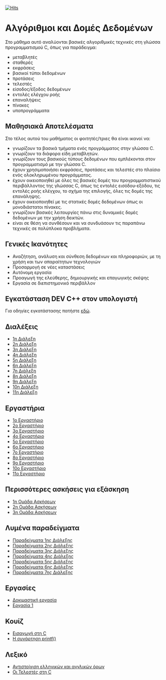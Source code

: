 [![Hits](https://hits.seeyoufarm.com/api/count/incr/badge.svg?url=https%3A%2F%2Feffie375.github.io%2FTPTE-AEGEAN&count_bg=%23E3802B&title_bg=%2307359E&icon=internetarchive.svg&icon_color=%23E7E7E7&title=%CE%A0%CF%81%CE%BF%CE%B2%CE%BF%CE%BB%CE%AD%CF%82&edge_flat=false)](https://hits.seeyoufarm.com)

# Αλγόριθμοι και Δομές Δεδομένων

Στο μάθημα αυτό αναλύονται βασικές αλγοριθμικές τεχνικές στη γλώσσα προγραμματισμού C, όπως για παράδειγμα:

- μεταβλητές
- σταθερές
- εκφράσεις
- βασικοί τύποι δεδομένων
- προτάσεις
- τελεστές
- είσοδος/έξοδος δεδομένων
- εντολές ελέγχου ροής
- επαναλήψεις
- πίνακες
- υποπρογράμματα

## Μαθησιακά Αποτελέσματα

Στο τέλος αυτού του μαθήματος οι φοιτητές/τριες θα είναι ικανοί να:

- γνωρίζουν τα βασικά τμήματα ενός προγράμματος στην γλώσσα C.
- γνωρίζουν τα διάφορα είδη μεταβλητών.
- γνωρίζουν τους βασικούς τύπους δεδομένων που εμπλέκονται στον προγραμματισμό με την γλώσσα C.
- έχουν χρησιμοποιήσει εκφράσεις, προτάσεις και τελεστές στο πλαίσιο ενός ολοκληρωμένου προγράμματος.
- έχουν οικειοποιηθεί με όλες τις βασικές δομές του προγραμματιστικού περιβάλλοντος της γλώσσας C, όπως τις εντολές εισόδου-εξόδου, τις εντολές ροής ελέγχου, το σχήμα της επιλογής, όλες τις δομές της επανάληψης.
- έχουν οικειοποιηθεί με τις στατικές δομές δεδομένων όπως οι μονοδιάστατοι πίνακες.
- γνωρίζουν βασικές λειτουργίες πάνω στις δυναμικές δομές δεδομένων με την χρήση δεικτών.
- είναι σε θέση να συνθέσουν και να συνδυάσουν τις παραπάνω τεχνικές σε πολύπλοκα προβλήματα.

## Γενικές Ικανότητες

- Αναζήτηση, ανάλυση και σύνθεση δεδομένων και πληροφοριών, με τη χρήση και των απαραίτητων τεχνολογιών
- Προσαρμογή σε νέες καταστάσεις
- Αυτόνομη εργασία
- Προαγωγή της ελεύθερης, δημιουργικής και επαγωγικής σκέψης
- Εργασία σε διεπιστημονικό περιβάλλον

## Εγκατάσταση DEV C++ στον υπολογιστή

Για οδηγίες εγκατάστασης πατήστε [εδώ](installation.md).

## Διαλέξεις

- [1η Διάλεξη](lectures/lecture-01.md)
- [2η Διάλεξη](lectures/lecture-02.md)
- [3η Διάλεξη](lectures/lecture-03.md)
- [4η Διάλεξη](lectures/lecture-04.md)
- [5η Διάλεξη](lectures/lecture-05.md)
- [6η Διάλεξη](lectures/lecture-06.md)
- [7η Διάλεξη](lectures/lecture-07.md)
- [8η Διάλεξη](lectures/lecture-08.md)
- [9η Διάλεξη](lectures/lecture-09.md)
- [10η Διάλεξη](lectures/lecture-10.md)
- [11η Διάλεξη](lectures/lecture-11.md)

## Εργαστήρια

- [1o Εργαστήριο](labs/lab-01.md)
- [2o Εργαστήριο](labs/lab-02.md)
- [3o Εργαστήριο](labs/lab-03.md)
- [4o Εργαστήριο](labs/lab-04.md)
- [5o Εργαστήριο](labs/lab-05.md)
- [6o Εργαστήριο](labs/lab-06.md)
- [7o Εργαστήριο](labs/lab-07.md)
- [8o Εργαστήριο](labs/lab-08.md)
- [9o Εργαστήριο](labs/lab-09.md)
- [10o Εργαστήριο](labs/lab-10.md)
- [11o Εργαστήριο](labs/lab-11.md)

## Περισσότερες ασκήσεις για εξάσκηση

- [1η Ομάδα Ασκήσεων](exercises/exercises-01.md)
- [2η Ομάδα Ασκήσεων](exercises/exercises-02.md)
- [3η Ομάδα Ασκήσεων](exercises/exercises-03.md)

## Λυμένα παραδείγματα

- [Παραδείγματα 1ης Διάλεξης](lectures/examples/examples-01.md)
- [Παραδείγματα 2ης Διάλεξης](lectures/examples/examples-02.md)
- [Παραδείγματα 3ης Διάλεξης](lectures/examples/examples-03.md)
- [Παραδείγματα 4ης Διάλεξης](lectures/examples/examples-04.md)
- [Παραδείγματα 5ης Διάλεξης](lectures/examples/examples-05.md)
- [Παραδείγματα 6ης Διάλεξης](lectures/examples/examples-06.md)
- [Παραδείγματα 7ης Διάλεξης](lectures/examples/examples-07.md)

## Εργασίες

- [Δοκιμαστική εργασία](ergasies/dokimastiki.md)
- [Εργασία 1](ergasies/ergasia-01.md)

## Κουίζ

- [Εισαγωγή στη C](https://forms.gle/tgVCLhjnBcwVvHd2A)
- [Η συνάρτηση printf()](https://forms.gle/c6jhKVJQvMY7ivnaA)

## Λεξικό

- [Αντιστοίχιση ελληνικών και αγγλικών όρων](orologies.md)
- [Οι Τελεστές στη C](telestes.md)
